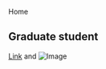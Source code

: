 Home
## Graduate student



[Link](https://github.com/vrutten) and ![Image](https://github.com/vrutten/vrutten.github.io/blob/master/src/test.png)
